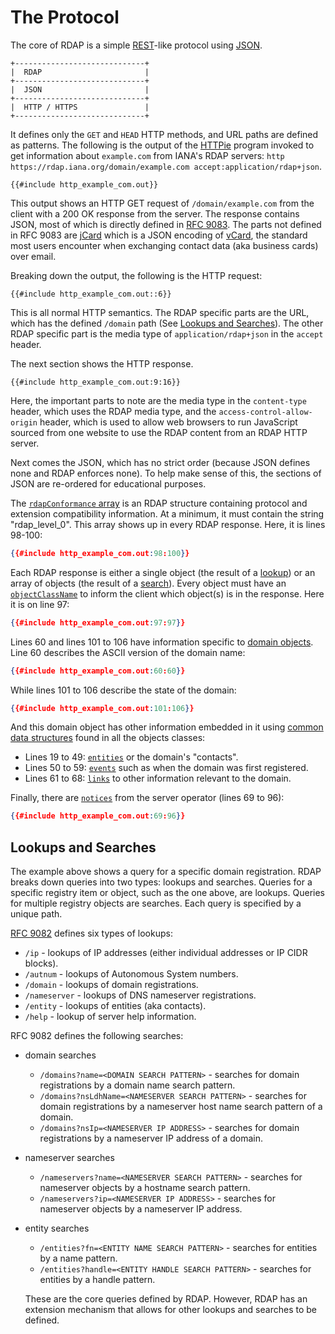 # The Protocol

The core of RDAP is a simple [REST](https://en.wikipedia.org/wiki/REST)-like protocol using [JSON](https://en.wikipedia.org/wiki/JSON).

```svgbob
+-----------------------------+
|  RDAP                       |
+-----------------------------+
|  JSON                       |
+-----------------------------+
|  HTTP / HTTPS               |
+-----------------------------+
```

It defines only the `GET` and `HEAD` HTTP methods, and URL paths are defined as patterns. The following is the output of the
[HTTPie](https://httpie.io/) program invoked to get information about `example.com` from IANA's RDAP servers:
`http https://rdap.iana.org/domain/example.com accept:application/rdap+json`.

```
{{#include http_example_com.out}}    
```

This output shows an HTTP GET request of `/domain/example.com` from the client with a 200 OK response from the server.
The response contains JSON, most of which is directly defined in [RFC 9083](https://datatracker.ietf.org/doc/html/rfc9083).
The parts not defined in RFC 9083 are [jCard](jcard_and_vcard.md) which is a JSON encoding of [vCard](/misc/glossary.md#vcard),
the standard most users encounter when exchanging contact data (aka business cards) over email.

Breaking down the output, the following is the HTTP request:

```
{{#include http_example_com.out::6}}    
```

This is all normal HTTP semantics. The RDAP specific parts are the URL, which has the defined `/domain` path (See [Lookups and Searches](#lookups-and-searches)).
The other RDAP specific part is the media type of `application/rdap+json` in the `accept` header.

The next section shows the HTTP response.

```
{{#include http_example_com.out:9:16}}    
```
Here, the important parts to note are the media type in the `content-type` header, which uses the RDAP media type,
and the `access-control-allow-origin` header, which is used to allow web browsers to run JavaScript sourced from one
website to use the RDAP content from an RDAP HTTP server.

Next comes the JSON, which has no strict order (because JSON defines none and RDAP enforces none). To help make sense
of this, the sections of JSON are re-ordered for educational purposes.

The [`rdapConformance` array](common_data_structures.md#rdapconformance) is an RDAP structure containing protocol and extension
compatibility information. At a minimum, it must contain the string "rdap_level_0". This array shows up in every RDAP response.
Here, it is lines 98-100:

```json
{{#include http_example_com.out:98:100}}    
```

Each RDAP response is either a single object (the result of a [lookup](rdap_urls.md#lookups)) or an array of objects
(the result of a [search](rdap_urls.md#searches)). Every object must have an [`objectClassName`](common_data_structures.md#objectclassname)
to inform the client which object(s) is in the response. Here it is on line 97:

```json
{{#include http_example_com.out:97:97}}    
```

Lines 60 and lines 101 to 106 have information specific to [domain objects](object_classes.md#domain). Line 60 describes the 
ASCII version of the domain name:

```json
{{#include http_example_com.out:60:60}}    
```

While lines 101 to 106 describe the state of the domain:

```json
{{#include http_example_com.out:101:106}}
```

And this domain object has other information embedded in it using [common data structures](common_data_structures.md) found in
all the objects classes:

* Lines 19 to 49: [`entities`](object_classes.md#entity-children) or the domain's "contacts".
* Lines 50 to 59: [`events`](common_data_structures.md#events) such as when the domain was first registered.
* Lines 61 to 68: [`links`](common_data_structures.md#links) to other information relevant to the domain.

Finally, there are [`notices`](common_data_structures.md#notices-and-remarks) from the server operator (lines 69 to 96):

```json
{{#include http_example_com.out:69:96}}    
```

## Lookups and Searches

The example above shows a query for a specific domain registration. RDAP breaks down queries into two types: lookups and searches.
Queries for a specific registry item or object, such as the one above, are lookups. Queries for multiple registry objects are searches.
Each query is specified by a unique path.

[RFC 9082](https://datatracker.ietf.org/doc/html/rfc9082) defines six types of lookups:

* `/ip` - lookups of IP addresses (either individual addresses or IP CIDR blocks).
* `/autnum` - lookups of Autonomous System numbers.
* `/domain` - lookups of domain registrations.
* `/nameserver` - lookups of DNS nameserver registrations.
* `/entity` - lookups of entities (aka contacts).
* `/help` - lookup of server help information.

RFC 9082 defines the following searches:

* domain searches
  * `/domains?name=<DOMAIN SEARCH PATTERN>` - searches for domain registrations by a domain name search pattern.
  * `/domains?nsLdhName=<NAMESERVER SEARCH PATTERN>` - searches for domain registrations by a nameserver host name search pattern of a domain.
  * `/domains?nsIp=<NAMESERVER IP ADDRESS>` - searches for domain registrations by a nameserver IP address of a domain.
* nameserver searches
  * `/nameservers?name=<NAMESERVER SEARCH PATTERN>` - searches for nameserver objects by a hostname search pattern.
  * `/nameservers?ip=<NAMESERVER IP ADDRESS>` - searches for nameserver objects by a nameserver IP address.
* entity searches
  * `/entities?fn=<ENTITY NAME SEARCH PATTERN>` - searches for entities by a name pattern.
  * `/entities?handle=<ENTITY HANDLE SEARCH PATTERN>` - searches for entities by a handle pattern.

  These are the core queries defined by RDAP. However, RDAP has an extension mechanism that allows for other
  lookups and searches to be defined.
